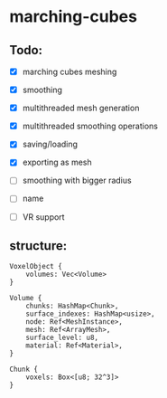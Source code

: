 # marching-cubes

## Todo:
- [X] marching cubes meshing
- [X] smoothing
- [X] multithreaded mesh generation
- [X] multithreaded smoothing operations
- [X] saving/loading
- [X] exporting as mesh
- [ ] smoothing with bigger radius
- [ ] name
- [ ] VR support


## structure: 
```
VoxelObject {
	volumes: Vec<Volume>
}

Volume {
	chunks: HashMap<Chunk>,
	surface_indexes: HashMap<usize>,
	node: Ref<MeshInstance>,
	mesh: Ref<ArrayMesh>,
	surface_level: u8,
	material: Ref<Material>,
}

Chunk {
	voxels: Box<[u8; 32^3]>
}

```
